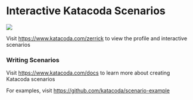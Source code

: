 # Interactive Katacoda Scenarios

[![](http://shields.katacoda.com/katacoda/zerrick/count.svg)](https://www.katacoda.com/zerrick "Get your profile on Katacoda.com")

Visit https://www.katacoda.com/zerrick to view the profile and interactive scenarios

### Writing Scenarios
Visit https://www.katacoda.com/docs to learn more about creating Katacoda scenarios

For examples, visit https://github.com/katacoda/scenario-example
